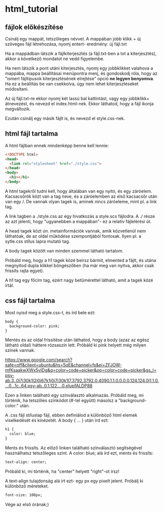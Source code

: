 # html_tutorial

## fájlok előkészítése

Csinálj egy mappát, tetszőleges névvel. A mappában jobb klikk + új szöveges fájl létrehozása, nyomj entert- eredmény: új fájl.txt

Ha a mappádban látszik a fájlkiterjesztés (a fájl.txt-ben a txt a kiterjesztés), akkor a következő mondatot ne vedd figyelembe.

Ha nem látszik a pont utáni kiterjesztés, nyomj egy jobbklikket valahova a mappába, mappa beállításai menüpontra menj, és gondoskodj róla, hogy az "ismert fájltípusok kiterjesztésének elrejtése" opció **ne legyen benyomva**. Ha ez a beállítás be van csekkolva, úgy nem lehet kiterjesztéseket módosítani.

Az új fájl.txt-re ekkor nyomj két lassú bal kattintást, vagy egy jobbklikk+ átnevezést, és nevezd el index.html-nek. Ekkor láthatod, hogy a fájl ikonja megváltozik.

Ezután csinálj egy másik fájlt is, és nevezd el style.css-nek.


## html fájl tartalma

A html fájlban ennek mindenképp benne kell lennie:

```html
<!DOCTYPE html>
<head>
  <link rel="stylesheet" href="./style.css">  
</head>
<body>
  <h1></h1>
</body>
```

A html tagekről tudni kell, hogy általában van egy nyitó, és egy záróelem. Kacsacsőrök közt van a tag neve, és a záróelemben az első kacsacsőr után van egy /. De vannak olyan tagek is, aminek nincs záróeleme, mint pl. a link tag.

A link tagben a ./style.css az egy hivatkozás a style.scs fájlodra. A ./ része az azt jelenti, hogy "ugyanebben a mappában"- ez a relatív fájlelérési út.

A head tagek közt ún. metainformációk vannak, amik közvetlenül nem láthatóak, de az oldal működése szempontjából fontosak. Ilyen pl. a sytle.css stílus lapra mutató <link> tag.

A body tagek között van minden szemmel látható tartalom.

Próbáld meg, hogy a h1 tagek közé beírsz bármit, elmented a fájlt, és utána megnyitod dupla klikkel böngészőben (ha már meg van nyitva, akkor csak frissíts rajta egyet).

A h1 tag egy főcím tag, ezért nagy betűmérettel látható, amit a tagek közé írtál.

## css fájl tartalma

Most nyisd meg a style.css-t, és írd bele ezt:

```html
body {
  background-color: pink;
}
```

Mentés és az oldal frissítése után láthatod, hogy a body (azaz az egész látható oldal) háttere rózsaszín lett. Próbáld ki pink helyett még milyen színek vannak. 

https://www.google.com/search?safe=off&client=ubuntu&hs=5qE&channel=fs&ei=ZFJOW-mfKsaakwXWx5vIDg&q=color+code+picker&oq=color+code+picker&gs_l=psy-ab.3..0i7i30k1l2j0i67k1j0i7i30k1l7.3792.3792.0.4090.1.1.0.0.0.0.124.124.0j1.1.0....0...1c..64.psy-ab..0.1.122....0.eIupfALDP88

Ezen a linken található egy színválasztó alkalmazás. Próbáld meg, mi történik, ha tetszőles színkódot (#-tel együtt) másolsz a "background-color:" után.

A .css fájl stíluslap fájl, ebben definiálod a különböző html elemek viselkedését és kinézetét. A body { ... } után írd ezt: 

```html
h1 {
  color: blue;
}
```

Ments és frissíts. Az előző linken található színválasztó segítségével használhatsz tetszőleges színt.
A color: blue; alá írd ezt, ments és frissíts:

```html
text-align: center;
```

Próbáld ki, mi történik, ha "center" helyett "right"-ot írsz!

A text-align tulajdonság alá írt ezt- egy px egy pixelt jelent. Próbálj ki különböző méreteket.

```html
font-size: 100px;
```

Vége az első órának;)

